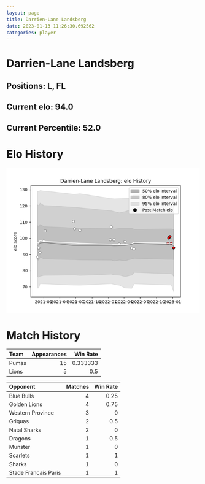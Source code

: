 ```yaml
---  
layout: page  
title: Darrien-Lane Landsberg  
date: 2023-01-13 11:26:30.692562  
categories: player  
---
```

# Darrien-Lane Landsberg

## Positions: L, FL

## Current elo: 94.0

## Current Percentile: 52.0

# Elo History


![elo history](history_Darrien-LaneLandsberg.png)
# Match History


| Team   |   Appearances |   Win Rate |
|:-------|--------------:|-----------:|
| Pumas  |            15 |   0.333333 |
| Lions  |             5 |   0.5      |

| Opponent             |   Matches |   Win Rate |
|:---------------------|----------:|-----------:|
| Blue Bulls           |         4 |       0.25 |
| Golden Lions         |         4 |       0.75 |
| Western Province     |         3 |       0    |
| Griquas              |         2 |       0.5  |
| Natal Sharks         |         2 |       0    |
| Dragons              |         1 |       0.5  |
| Munster              |         1 |       0    |
| Scarlets             |         1 |       1    |
| Sharks               |         1 |       0    |
| Stade Francais Paris |         1 |       1    |